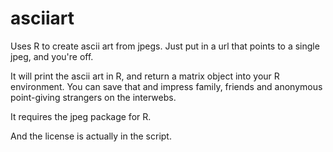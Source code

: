 asciiart
========

Uses R to create ascii art from jpegs.  Just put in a url that points to a single jpeg, and you're off. 

It will print the ascii art in R, and return a matrix object into your R environment.  You can save that and impress family, friends and anonymous point-giving strangers on the interwebs. 

It requires the jpeg package for R.  

And the license is actually in the script. 



